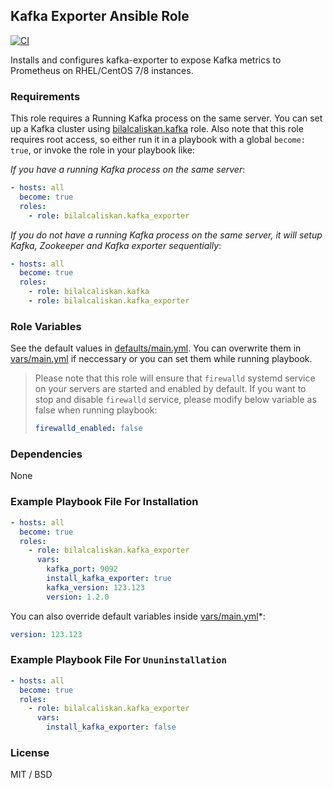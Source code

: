 ## Kafka Exporter Ansible Role

[![CI](https://github.com/bilalcaliskan/kafka_exporter-ansible-role/workflows/CI/badge.svg?event=push)](https://github.com/bilalcaliskan/kafka_exporter-ansible-role/actions?query=workflow%3ACI)

Installs and configures kafka-exporter to expose Kafka metrics to Prometheus on RHEL/CentOS 7/8 instances.

### Requirements

This role requires a Running Kafka process on the same server. You can set up a Kafka cluster using [bilalcaliskan.kafka](https://galaxy.ansible.com/bilalcaliskan/kafka) role.
Also note that this role requires root access, so either run it in a playbook with a global `become: true`, or invoke the role in your playbook like:

*If you have a running Kafka process on the same server*:
```yaml
- hosts: all
  become: true
  roles:
    - role: bilalcaliskan.kafka_exporter
```


*If you do not have a running Kafka process on the same server, it will setup Kafka, Zookeeper
and Kafka exporter sequentially*:
```yaml
- hosts: all
  become: true
  roles:
    - role: bilalcaliskan.kafka
    - role: bilalcaliskan.kafka_exporter
```

### Role Variables
See the default values in [defaults/main.yml](defaults/main.yml). You can overwrite them in [vars/main.yml](vars/main.yml) if neccessary or you can set them while running playbook.

> Please note that this role will ensure that `firewalld` systemd service on your servers are started and enabled by default. If you want to stop and disable `firewalld` service, please modify below variable as false when running playbook:  
> ```yaml  
> firewalld_enabled: false

### Dependencies

None

### Example Playbook File For Installation

```yaml
- hosts: all
  become: true
  roles:
    - role: bilalcaliskan.kafka_exporter
      vars:
        kafka_port: 9092
        install_kafka_exporter: true
        kafka_version: 123.123
        version: 1.2.0
```

You can also override default variables inside [vars/main.yml](vars/main.yml)*:
```yaml
version: 123.123
```

### Example Playbook File For `Ununinstallation`

```yaml
- hosts: all
  become: true
  roles:
    - role: bilalcaliskan.kafka_exporter
      vars:
        install_kafka_exporter: false
```

### License

MIT / BSD
